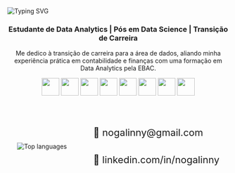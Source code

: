 <img src="https://readme-typing-svg.herokuapp.com?font=Fira+Code&weight=600&size=24&pause=1000&center=true&vCenter=true&width=900&lines=Estudante+de+Data+Analytics;P%C3%B3s-graduada+em+Data+Science;Transi%C3%A7%C3%A3o+de+Carreira+para+a+%C3%A1rea+de+Dados" alt="Typing SVG" />

<div align="center">
  <h3>Estudante de Data Analytics | Pós em Data Science | Transição de Carreira</h3>
  <p>Me dedico à transição de carreira para a área de dados, aliando minha experiência prática em contabilidade e finanças com uma formação em Data Analytics pela EBAC.</p>
</div>

<p align="center">
  <img src="https://cdn.jsdelivr.net/gh/devicons/devicon/icons/python/python-original.svg" width="40" height="40"/>
  <img src="https://cdn.jsdelivr.net/gh/devicons/devicon/icons/sqlite/sqlite-original.svg" width="40" height="40"/>
  <img src="https://cdn.jsdelivr.net/gh/devicons/devicon/icons/mysql/mysql-original.svg" width="40" height="40"/>
  <img src="https://cdn.jsdelivr.net/gh/devicons/devicon/icons/pandas/pandas-original.svg" width="40" height="40"/>
  <img src="https://cdn.jsdelivr.net/gh/devicons/devicon/icons/numpy/numpy-original.svg" width="40" height="40"/>
  <img src="https://cdn.jsdelivr.net/gh/devicons/devicon/icons/jupyter/jupyter-original.svg" width="40" height="40"/>
  <img src="https://cdn.jsdelivr.net/gh/devicons/devicon/icons/github/github-original.svg" width="40" height="40"/>
  <img src="https://cdn.jsdelivr.net/gh/devicons/devicon/icons/linux/linux-original.svg" width="40" height="40"/>
</p>
</p>

<div style="display: flex; justify-content: center; align-items: center; gap: 60px; margin-top: 40px; flex-wrap: wrap;">
  <div>
    <img src="https://github-readme-stats.vercel.app/api/top-langs/?username=nogalinny&layout=compact&langs_count=100&theme=dark" alt="Top languages" />
  </div>
  <div style="font-size: 22px; line-height: 1.8; text-align: left;">
    <p>📧 <a href="mailto:nogalinny@gmail.com" style="text-decoration:none; color: inherit;">nogalinny@gmail.com</a></p>
    <p>🔗 <a href="https://www.linkedin.com/in/nogalinny/" target="_blank" style="text-decoration:none; color: inherit;">linkedin.com/in/nogalinny</a></p>
  </div>
</div>
